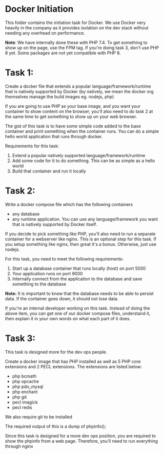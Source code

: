 # Docker Initiation
This folder contains the initiation task for Docker. 
We use Docker very heavily in the company as it provides isolation on the dev stack
without needing any overhead on performance.

**Note**: We have internally done these with PHP 7.4. To get something to show up on
the page, use the FPM tag. If you're doing task 3, don't use PHP 8 yet. Some
packages are not yet compatible with PHP 8. 

# Task 1:
Create a docker file that extends a popular language/framework/runtime that is natively supported
by Docker (by natively, we mean the docker org themselves manage the build images eg. nodejs, php)

If you are going to use PHP as your base image, and you want your container to 
show content on the browser, you'll also need to do task 2 at the same time to get
something to show up on your web browser.

The gist of this task is to have some simple code added to the base container and print something
when the container runs. You can do a simple hello world application that runs through docker.

Requirements for this task:
1. Extend a popular natively supported language/framework/runtime
2. Add some code for it to do something. This can be as simple as a hello world
3. Build that container and run it locally

# Task 2:
Write a docker compose file which has the following containers
- any database 
- any runtime application. You can use any language/framework you want that
is natively supported by Docker itself.

If you decide to pick something like PHP, you'll also need to run a separate container for a webserver like nginx.
This is an optional step for this task. If you setup something like nginx, then great it's a bonus.
Otherwise, just use nodejs.

For this task, you need to meet the following requirements:
1. Start up a database container that runs locally (host) on port 5000
2. Your application runs on port 9000
3. Internally connect from the application to the database and save something to the database

**Note:** It is important to know that the database needs to be able to persist data. If the container goes down, 
it should not lose data.

If you're an internal developer working on this task. Instead of doing the above item, you can get one of
our docker compose files, understand it, then explain it in your own words on what each part of it does.

# Task 3:
This task is designed more for the dev ops people. 

Create a docker image that has PHP installed as well
as 5 PHP core extensions and 2 PECL extensions. The extensions are listed below:
- php bcmath
- php opcache
- php pdo_mysql
- php enchant
- php gd
- pecl imagick
- pecl redis

We also require git to be installed

The required output of this is a dump of phpinfo();

Since this task is designed for a more dev ops position, you are required to show the phpinfo
from a web page. Therefore, you'll need to run everything through nginx  
